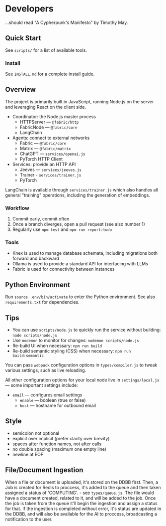 # Developers
...should read "A Cypherpunk's Manifesto" by Timothy May.

## Quick Start
See `scripts/` for a list of available tools.

### Install
See `INSTALL.md` for a complete install guide.

## Overview
The project is primarily built in JavaScript, running Node.js on the server and leveraging React on the client side.

- Coordinator: the Node.js master process
  - HTTPServer — `@fabric/http`
  - FabricNode — `@fabric/core`
  - LangChain
- Agents: connect to external networks
  - Fabric — `@fabric/core`
  - Matrix — `@fabric/matrix`
  - ChatGPT — `services/openai.js`
  - PyTorch HTTP Client
- Services: provide an HTTP API
  - Jeeves — `services/jeeves.js`
  - Trainer - `services/trainer.js`
  - PyTorch

LangChain is available through `services/trainer.js` which also handles all general "training" operations, including the generation of embeddings.

### Workflow
1. Commit early, commit often
2. Once a branch diverges, open a pull request (see also number 1)
3. Regularly use `npm test` and `npm run report:todo`

### Tools
- Knex is used to manage database schemata, including migrations both forward and backward
- Ollama is used to provide a standard API for interfacing with LLMs
- Fabric is used for connectivity between instances

## Python Environment
Run `source .env/bin/activate` to enter the Python environment.  See also `requirements.txt` for dependencies.

## Tips
- You can use `scripts/node.js` to quickly run the service without building: `node scripts/node.js`
- Use `nodemon` to monitor for changes: `nodemon scripts/node.js`
- Re-build UI when necessary: `npm run build`
- Re-build semantic styling (CSS) when necessary: `npm run build:semantic`

You can pass `webpack` configuration options in `types/compiler.js` to tweak various settings, such as live reloading.

All other configuration options for your local node live in `settings/local.js` — some important settings include:

- `email` — configures email settings
  - `enable` — boolean (true or false)
  - `host` — hostname for outbound email

## Style
- semicolon not optional
- explicit over implicit (prefer clarity over brevity)
- spaces after function names, not after calls
- no double spacing (maximum one empty line)
- newline at EOF


## File/Document Ingestion
When a file or document is uploaded, it's stored on the DDBB first.
Then, a Job is created for Redis to proccess, it's added to the queue and then taken assigned a status of 'COMPUTING'. - see `types/queue.js`.
The file would have a document created, related to it, and will be added to the job.
Once the job is taken from the queue it'll begin the ingestion and assign a status for that.
If the ingestion is completed without error, It's status are updated in the DDBB, and will also be available for the AI to proccess, broadcasting a notification to the user.
